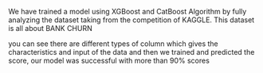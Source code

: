 We have trained a model using XGBoost and CatBoost Algorithm by fully analyzing the dataset taking from the competition of KAGGLE.
This dataset is all about BANK CHURN

you can see there are different types of column which gives the characteristics and input of the data and then we trained and predicted the score, our model was successful with more than 90% scores
